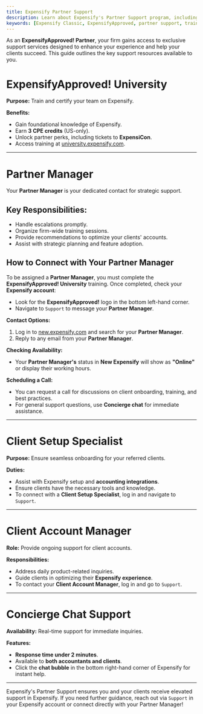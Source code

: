 ```yaml
---
title: Expensify Partner Support
description: Learn about Expensify's Partner Support program, including training, dedicated partner managers, and real-time chat support.
keywords: [Expensify Classic, ExpensifyApproved, partner support, training, partner manager, onboarding, concierge]
---
```

<div id="expensify-classic" markdown="1">

As an **ExpensifyApproved! Partner**, your firm gains access to exclusive support services designed to enhance your experience and help your clients succeed. This guide outlines the key support resources available to you.

# ExpensifyApproved! University

**Purpose:** Train and certify your team on Expensify.

**Benefits:**
- Gain foundational knowledge of Expensify.
- Earn **3 CPE credits** (US-only).
- Unlock partner perks, including tickets to **ExpensiCon**.
- Access training at [university.expensify.com](https://university.expensify.com).

---

# Partner Manager

Your **Partner Manager** is your dedicated contact for strategic support.

## Key Responsibilities:
- Handle escalations promptly.
- Organize firm-wide training sessions.
- Provide recommendations to optimize your clients' accounts.
- Assist with strategic planning and feature adoption.

## How to Connect with Your Partner Manager
To be assigned a **Partner Manager**, you must complete the **ExpensifyApproved! University** training. Once completed, check your **Expensify account**:
- Look for the **ExpensifyApproved!** logo in the bottom left-hand corner.
- Navigate to `Support` to message your **Partner Manager**.

**Contact Options:**
1. Log in to [new.expensify.com](https://new.expensify.com) and search for your **Partner Manager**.
2. Reply to any email from your **Partner Manager**.

**Checking Availability:**
- Your **Partner Manager's** status in **New Expensify** will show as **"Online"** or display their working hours.

**Scheduling a Call:**
- You can request a call for discussions on client onboarding, training, and best practices.
- For general support questions, use **Concierge chat** for immediate assistance.

---

# Client Setup Specialist

**Purpose:** Ensure seamless onboarding for your referred clients.

**Duties:**
- Assist with Expensify setup and **accounting integrations**.
- Ensure clients have the necessary tools and knowledge.
- To connect with a **Client Setup Specialist**, log in and navigate to `Support`.

---

# Client Account Manager

**Role:** Provide ongoing support for client accounts.

**Responsibilities:**
- Address daily product-related inquiries.
- Guide clients in optimizing their **Expensify experience**.
- To contact your **Client Account Manager**, log in and go to `Support`.

---

# Concierge Chat Support

**Availability:** Real-time support for immediate inquiries.

**Features:**
- **Response time under 2 minutes**.
- Available to **both accountants and clients**.
- Click the **chat bubble** in the bottom right-hand corner of Expensify for instant help.

---

Expensify's Partner Support ensures you and your clients receive elevated support in Expensify. If you need further guidance, reach out via `Support` in your Expensify account or connect directly with your Partner Manager!

</div>
